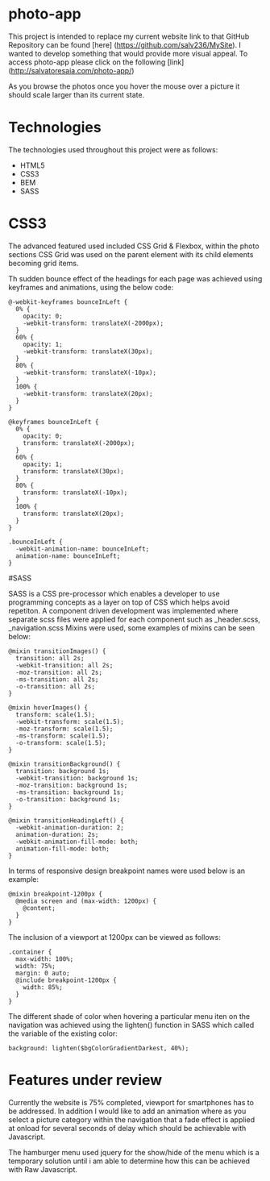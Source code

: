 # photo-app

This project is intended to replace my current website link to that GitHub Repository can be found [here] (https://github.com/salv236/MySite). I wanted to develop something that would provide more visual appeal. To access photo-app please click on the following [link] (http://salvatoresaia.com/photo-app/)

As you browse the photos once you hover the mouse over a picture it should scale larger than its current state.

# Technologies

The technologies used throughout this project were as follows:

* HTML5
* CSS3
* BEM
* SASS

# CSS3

The advanced featured used included CSS Grid & Flexbox, 
within the photo sections CSS Grid was used on the parent element with its child elements becoming grid items.

Th sudden bounce effect of the headings for each page was achieved using keyframes and animations, using the below code:

```
@-webkit-keyframes bounceInLeft {
  0% {
    opacity: 0;
    -webkit-transform: translateX(-2000px);
  }
  60% {
    opacity: 1;
    -webkit-transform: translateX(30px);
  }
  80% {
    -webkit-transform: translateX(-10px);
  }
  100% {
    -webkit-transform: translateX(20px);
  }
}

@keyframes bounceInLeft {
  0% {
    opacity: 0;
    transform: translateX(-2000px);
  }
  60% {
    opacity: 1;
    transform: translateX(30px);
  }
  80% {
    transform: translateX(-10px);
  }
  100% {
    transform: translateX(20px);
  }
}

.bounceInLeft {
  -webkit-animation-name: bounceInLeft;
  animation-name: bounceInLeft;
}
```

#SASS

SASS is a CSS pre-processor which enables a developer to use programming concepts as a layer on top of CSS which helps avoid repetiton. A component driven development was implemented where separate scss files were applied for each component such as _header.scss, _navigation.scss Mixins were used, some examples of mixins can be seen below:

```
@mixin transitionImages() {
  transition: all 2s;
  -webkit-transition: all 2s;
  -moz-transition: all 2s;
  -ms-transition: all 2s;
  -o-transition: all 2s;
}

@mixin hoverImages() {
  transform: scale(1.5);
  -webkit-transform: scale(1.5);
  -moz-transform: scale(1.5);
  -ms-transform: scale(1.5);
  -o-transform: scale(1.5);
}

@mixin transitionBackground() {
  transition: background 1s;
  -webkit-transition: background 1s;
  -moz-transition: background 1s;
  -ms-transition: background 1s;
  -o-transition: background 1s;
}

@mixin transitionHeadingLeft() {
  -webkit-animation-duration: 2;
  animation-duration: 2s;
  -webkit-animation-fill-mode: both;
  animation-fill-mode: both;
}
```

In terms of responsive design breakpoint names were used below is an example:

```
@mixin breakpoint-1200px {
  @media screen and (max-width: 1200px) {
    @content;
  }
}
```

The inclusion of a viewport at 1200px can be viewed as follows:

```
.container {
  max-width: 100%;
  width: 75%;
  margin: 0 auto;
  @include breakpoint-1200px {
    width: 85%;
  }
}
```

The different shade of color when hovering a particular menu iten on the navigation was achieved using the lighten() function in SASS which called the variable of the existing color:

```
background: lighten($bgColorGradientDarkest, 40%);
```

# Features under review

Currently the website is 75% completed, viewport for smartphones has to be addressed. In addition I would like to add an animation where as you select a picture category within the navigation that a fade effect is applied at onload for several seconds of delay which should be achievable with Javascript. 

The hamburger menu used jquery for the show/hide of the menu which is a temporary solution until i am able to determine how this can be achieved with Raw Javascript.